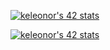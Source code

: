[![keleonor's 42 stats](https://badge42.herokuapp.com/api/stats/keleonor)](https://github.com/JaeSeoKim/badge42)

[![keleonor's 42 stats](https://badge42.herokuapp.com/api/stats/keleonor?cursus=C%20Piscine)](https://github.com/JaeSeoKim/badge42)

